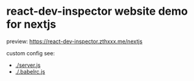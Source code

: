 # react-dev-inspector website demo for nextjs

preview: https://react-dev-inspector.zthxxx.me/nextjs

custom config see:
- [./server.js](https://github.com/zthxxx/react-dev-inspector/blob/master/examples/nextjs/server.js#L22-L23)
- [./.babelrc.js](https://github.com/zthxxx/react-dev-inspector/blob/master/examples/nextjs/.babelrc.js#L22)
